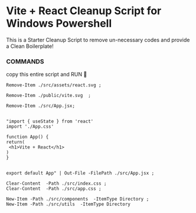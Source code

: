 # Vite + React Cleanup Script for Windows Powershell
This is a Starter Cleanup Script to remove un-necessary codes and provide a Clean Boilerplate!


### COMMANDS

copy this entire script and RUN 🚀

```shell
Remove-Item ./src/assets/react.svg ;

Remove-Item ./public/vite.svg  ;

Remove-Item ./src/App.jsx;


"import { useState } from 'react'
import './App.css'

function App() {
return(
 <h1>Vite + React</h1>
)
}


export default App" | Out-File -FilePath ./src/App.jsx ;

Clear-Content  -Path ./src/index.css ;
Clear-Content  -Path ./src/app.css ;

New-Item -Path ./src/components  -ItemType Directory ;
New-Item -Path ./src/utils  -ItemType Directory
```

